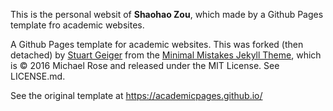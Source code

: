 This is the personal websit of **Shaohao Zou**, which made by a Github Pages template fro academic websites. 

A Github Pages template for academic websites. This was forked (then detached) by [Stuart Geiger](https://github.com/staeiou) from the [Minimal Mistakes Jekyll Theme](https://mmistakes.github.io/minimal-mistakes/), which is © 2016 Michael Rose and released under the MIT License. See LICENSE.md.

See the original template at https://academicpages.github.io/
